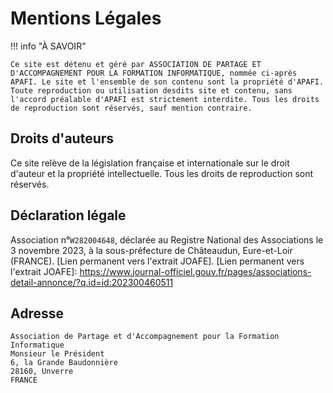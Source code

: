 # Mentions Légales
!!! info "À SAVOIR"

    Ce site est détenu et géré par ASSOCIATION DE PARTAGE ET D'ACCOMPAGNEMENT POUR LA FORMATION INFORMATIQUE, nommée ci-après APAFI. Le site et l'ensemble de son contenu sont la propriété d'APAFI. Toute reproduction ou utilisation desdits site et contenu, sans l'accord préalable d'APAFI est strictement interdite. Tous les droits de reproduction sont réservés, sauf mention contraire.

## Droits d'auteurs
Ce site relève de la législation française et internationale sur le droit d'auteur et la propriété intellectuelle. Tous les droits de reproduction sont réservés.

## Déclaration légale

Association n°`W282004648`, déclarée au Registre National des Associations le 3 novembre 2023, à la sous-préfecture de Châteaudun, Eure-et-Loir (FRANCE). [Lien permanent vers l'extrait JOAFE].
[Lien permanent vers l'extrait JOAFE]: https://www.journal-officiel.gouv.fr/pages/associations-detail-annonce/?q.id=id:202300460511

## Adresse

    Association de Partage et d'Accompagnement pour la Formation Informatique
    Monsieur le Président
    6, la Grande Baudonnière
    28160, Unverre
    FRANCE